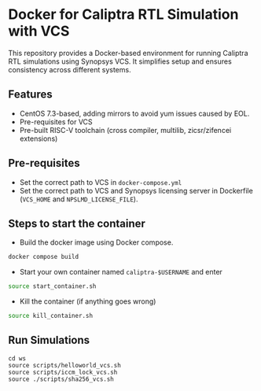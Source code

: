 # Docker for Caliptra RTL Simulation with VCS

This repository provides a Docker-based environment for running Caliptra RTL simulations using Synopsys VCS. It simplifies setup and ensures consistency across different systems.

## Features

- CentOS 7.3-based, adding mirrors to avoid yum issues caused by EOL.
- Pre-requisites for VCS
- Pre-built RISC-V toolchain (cross compiler, multilib, zicsr/zifencei extensions)

## Pre-requisites
- Set the correct path to VCS in `docker-compose.yml`
- Set the correct path to VCS and Synopsys licensing server in Dockerfile (`VCS_HOME` and `NPSLMD_LICENSE_FILE`).

## Steps to start the container

- Build the docker image using Docker compose.
```sh
docker compose build
```
- Start your own container named `caliptra-$USERNAME` and enter
```sh
source start_container.sh
```
- Kill the container (if anything goes wrong)
```sh
source kill_container.sh
```

## Run Simulations

```
cd ws
source scripts/helloworld_vcs.sh
source scripts/iccm_lock_vcs.sh
source ./scripts/sha256_vcs.sh
```


